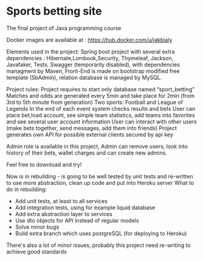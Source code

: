 # Sports betting site
The final project of Java programming course

Docker images are available at :
https://hub.docker.com/u/jakbialy

Elements used in the project:
Spring  boot project with several extra dependencies : 
Hibernate,Lombook,Security, Thymeleaf, Jackson,  Javafaker, Tests, Swagger (temporarily disabled), with dependencies managment by Maven, Front-End is made on bootstrap  modified free template (SbAdmin), relation database is managed by MySQL.

Project rules:
Project  requires to start only  database named “sport_betting”
Matches and odds are generated every 5min  and take place for 2min (from  3rd to 5th minute  from generation)
Two  sports: Football and League of Legends
In the end of each event system checks results and bets
User can place bet,load account, see simple team statistics, add teams into favorites and see several user account information
User can interact with other users (make bets together, send messages, add them into friends)
Project generates own API for possible external clients secured by api key

Admin role is available in this project, Admin can remove users, look into history of their bets, wallet charges and can create new admins.

Feel free to download and try!

Now is in rebuilding - is going to be well tested by unit tests and re-written to use more abstraction, clean up code and put into Heroku server
What to do in rebuilding:
- Add unit tests, at least to all services
- Add integration tests, using for example liquid database
- Add extra abstraction layer to services
- Use dto objects for API instead of regular models
- Solve minor bugs
- Build extra branch which uses postgreSQL (for deploying to Heroku)

There's also a lot of minor issues, probably this project need re-writing to achieve good standards
